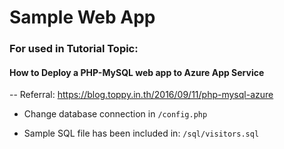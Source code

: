 # Sample Web App
### For used in Tutorial Topic:

#### How to Deploy a PHP-MySQL web app to Azure App Service

-- Referral: https://blog.toppy.in.th/2016/09/11/php-mysql-azure

  

  - Change database connection in ```/config.php```
  
  - Sample SQL file has been included in: ```/sql/visitors.sql```